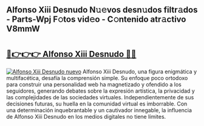 ## Alfonso Xiii Desnudo N𝚞𝚎vos desn𝚞dos filtr𝚊dos - Parts-Wpj F𝚘tos vid𝚎o - C𝚘ntenido atr𝚊ctivo V8mmW

# <h2><a href="http://mb6r7p.tromn.icu/?c=Alfonso+Xiii+Desnudo">🔗👉👉👉 Alfonso Xiii Desnudo 🔗🔗</a></h2>

[![Alfonso Xiii Desnudo nuevo](https://i.imgur.com/pEAQMta.gif)](http://mb6r7p.tromn.icu/?c=Alfonso+Xiii+Desnudo)
Alfonso Xiii Desnudo, una figura enigmática y multifacética, desafía la comprensión simple. Su enfoque poco ortodoxo para construir una personalidad web ha magnetizado y ofendido a los seguidores, generando debates sobre la expresión artística, la privacidad y las complejidades de las sociedades virtuales. Independientemente de sus decisiones futuras, su huella en la comunidad virtual es imborrable. Con una determinación inquebrantable y un cautivador innegable, la influencia de Alfonso Xiii Desnudo en los medios digitales no tiene límites.

